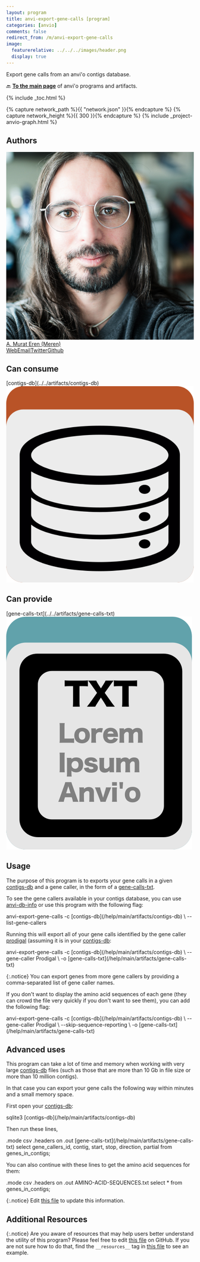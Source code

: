 ```yaml
---
layout: program
title: anvi-export-gene-calls [program]
categories: [anvio]
comments: false
redirect_from: /m/anvi-export-gene-calls
image:
  featurerelative: ../../../images/header.png
  display: true
---
```


Export gene calls from an anvi&#x27;o contigs database.

🔙 **[To the main page](../../)** of anvi'o programs and artifacts.


{% include _toc.html %}
<div id="svg" class="subnetwork"></div>
{% capture network_path %}{{ "network.json" }}{% endcapture %}
{% capture network_height %}{{ 300 }}{% endcapture %}
{% include _project-anvio-graph.html %}


## Authors

<div class="anvio-person"><div class="anvio-person-info"><div class="anvio-person-photo"><img class="anvio-person-photo-img" src="../../images/authors/meren.jpg" /></div><div class="anvio-person-info-box"><a href="/people/meren" target="_blank"><span class="anvio-person-name">A. Murat Eren (Meren)</span></a><div class="anvio-person-social-box"><a href="http://meren.org" class="person-social" target="_blank"><i class="fa fa-fw fa-home"></i>Web</a><a href="mailto:a.murat.eren@gmail.com" class="person-social" target="_blank"><i class="fa fa-fw fa-envelope-square"></i>Email</a><a href="http://twitter.com/merenbey" class="person-social" target="_blank"><i class="fa fa-fw fa-twitter-square"></i>Twitter</a><a href="http://github.com/meren" class="person-social" target="_blank"><i class="fa fa-fw fa-github"></i>Github</a></div></div></div></div>



## Can consume


<p style="text-align: left" markdown="1"><span class="artifact-r">[contigs-db](../../artifacts/contigs-db) <img src="../../images/icons/DB.png" class="artifact-icon-mini" /></span></p>


## Can provide


<p style="text-align: left" markdown="1"><span class="artifact-p">[gene-calls-txt](../../artifacts/gene-calls-txt) <img src="../../images/icons/TXT.png" class="artifact-icon-mini" /></span></p>


## Usage


The purpose of this program is to exports your gene calls in a given <span class="artifact-n">[contigs-db](/help/main/artifacts/contigs-db)</span> and a gene caller, in the form of a <span class="artifact-n">[gene-calls-txt](/help/main/artifacts/gene-calls-txt)</span>. 

To see the gene callers available in your contigs database, you can use <span class="artifact-p">[anvi-db-info](/help/main/programs/anvi-db-info)</span> or use this program with the following flag: 

<div class="codeblock" markdown="1">
anvi&#45;export&#45;gene&#45;calls &#45;c <span class="artifact&#45;n">[contigs&#45;db](/help/main/artifacts/contigs&#45;db)</span> \
                       &#45;&#45;list&#45;gene&#45;callers
</div>

Running this will export all of your gene calls identified by the gene caller [prodigal](https://github.com/hyattpd/Prodigal) (assuming it is in your <span class="artifact-n">[contigs-db](/help/main/artifacts/contigs-db)</span>:

<div class="codeblock" markdown="1">
anvi&#45;export&#45;gene&#45;calls &#45;c <span class="artifact&#45;n">[contigs&#45;db](/help/main/artifacts/contigs&#45;db)</span> \
                       &#45;&#45;gene&#45;caller Prodigal \
                       &#45;o <span class="artifact&#45;n">[gene&#45;calls&#45;txt](/help/main/artifacts/gene&#45;calls&#45;txt)</span>
</div>

{:.notice}
You can export genes from more gene callers by providing a comma-separated list of gene caller names.

If you don't want to display the amino acid sequences of each gene (they can crowd the file very quickly if you don't want to see them), you can add the following flag:

<div class="codeblock" markdown="1">
anvi&#45;export&#45;gene&#45;calls &#45;c <span class="artifact&#45;n">[contigs&#45;db](/help/main/artifacts/contigs&#45;db)</span> \
                       &#45;&#45;gene&#45;caller Prodigal \
                       &#45;&#45;skip&#45;sequence&#45;reporting \
                       &#45;o <span class="artifact&#45;n">[gene&#45;calls&#45;txt](/help/main/artifacts/gene&#45;calls&#45;txt)</span>
</div>

## Advanced uses

This program can take a lot of time and memory when working with very large <span class="artifact-n">[contigs-db](/help/main/artifacts/contigs-db)</span> files (such as those that are more than 10 Gb in file size or more than 10 million contigs).

In that case you can export your gene calls the following way within minutes and a small memory space.

First open your <span class="artifact-n">[contigs-db](/help/main/artifacts/contigs-db)</span>:

<div class="codeblock" markdown="1">
sqlite3 <span class="artifact&#45;n">[contigs&#45;db](/help/main/artifacts/contigs&#45;db)</span>
</div>

Then run these lines,

<div class="codeblock" markdown="1">
.mode csv 
.headers on 
.out <span class="artifact&#45;n">[gene&#45;calls&#45;txt](/help/main/artifacts/gene&#45;calls&#45;txt)</span>
select gene_callers_id, contig, start, stop, direction, partial from genes_in_contigs;
</div>

You can also continue with these lines to get the amino acid sequences for them:

<div class="codeblock" markdown="1">
.mode csv 
.headers on 
.out AMINO&#45;ACID&#45;SEQUENCES.txt
select &#42; from genes_in_contigs;
</div>


{:.notice}
Edit [this file](https://github.com/merenlab/anvio/tree/master/anvio/docs/programs/anvi-export-gene-calls.md) to update this information.


## Additional Resources



{:.notice}
Are you aware of resources that may help users better understand the utility of this program? Please feel free to edit [this file](https://github.com/merenlab/anvio/tree/master/bin/anvi-export-gene-calls) on GitHub. If you are not sure how to do that, find the `__resources__` tag in [this file](https://github.com/merenlab/anvio/blob/master/bin/anvi-interactive) to see an example.
